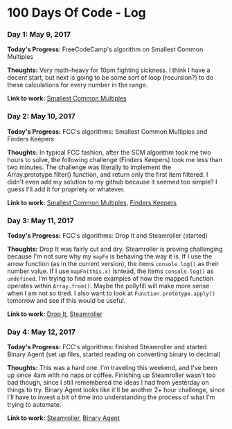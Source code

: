 # 100 Days Of Code - Log

### Day 1: May 9, 2017

**Today's Progress**: FreeCodeCamp's algorithm on Smallest Common Multiples

**Thoughts:** Very math-heavy for 10pm fighting sickness. I think I have a decent start, but next is going to be some sort of loop (recursion?) to do these calculations for every number in the range.

**Link to work:** [Smallest Common Multiples](https://github.com/krantzinator/freecodecamp-course/tree/master/fed-algorithms/smallest-common-multiple)


### Day 2: May 10, 2017

**Today's Progress:** FCC's algorithms: Smallest Common Multiples and Finders Keepers

**Thoughts:** In typical FCC fashion, after the SCM algorithm took me two hours to solve, the following challenge (Finders Keepers) took me less than two minutes. The challenge was literally to implement the Array.prototype.filter() function, and return only the first item filtered. I didn't even add my solution to my github because it seemed too simple? I guess I'll add it for propriety or whatever.

**Link to work:** [Smallest Common Multiples](https://github.com/krantzinator/freecodecamp-course/tree/master/fed-algorithms/smallest-common-multiple), [Finders Keepers](https://github.com/krantzinator/freecodecamp-course/tree/master/fed-algorithms/finders-keepers)

### Day 3: May 11, 2017

**Today's Progress:** FCC's algorithms: Drop It and Steamroller (started)

**Thoughts:** Drop It was fairly cut and dry. Steamroller is proving challenging because I'm not sure why my `mapFn` is behaving the way it is. If I use the arrow function (as in the current version), the items `console.log()` as their number value. If I use `mapFn(this.x)` isntead, the items `console.log()` as `undefined`. I'm trying to find more examples of how the mapped function operates within `Array.from()`. Maybe the pollyfill will make more sense when I am not so tired. I also want to look at `Function.prototype.apply()` tomorrow and see if this would be useful.

**Link to work:** [Drop It](https://github.com/krantzinator/freecodecamp-course/tree/master/fed-algorithms/drop-it), [Steamroller](https://github.com/krantzinator/freecodecamp-course/tree/master/fed-algorithms/steamroller)

### Day 4: May 12, 2017

**Today's Progress:** FCC's algorithms: finished Steamroller and started Binary Agent (set up files, started reading on converting binary to decimal)

**Thoughts:** This was a hard one. I'm traveling this weekend, and I've been up since 4am with no naps or coffee. Finishing up Steamroller wasn't too bad though, since I still remembered the ideas I had from yesterday on things to try. Binary Agent looks like it'll be another 2+ hour challenge, since I'll have to invest a bit of time into understanding the process of what I'm trying to automate.

**Link to work:** [Steamroller](https://github.com/krantzinator/freecodecamp-course/tree/master/fed-algorithms/steamroller), [Binary Agent](https://github.com/krantzinator/freecodecamp-course/tree/master/fed-algorithms/binary-agents)
